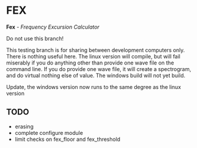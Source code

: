 # FEX

**Fex** - *Frequency Excursion Calculator*

<span color="red">Do not use this branch!</span>

This testing branch is for sharing between development computers only.  There is
nothing useful here.  The linux version will compile, but will fail miserably if
you do anything other than provide one wave file on the command line.  If you do
provide one wave file, it will create a spectrogram, and do virtual nothing else
of value.  The windows build will not yet build.

Update, the windows version now runs to the same degree as the linux version


## TODO

- erasing
- complete configure module
- limit checks on fex_floor and fex_threshold

